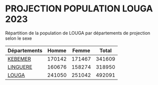 # PROJECTION POPULATION LOUGA 2023
	
Répartition de la population de LOUGA par départements de projection selon le sexe
	
| Départements  | Homme | Femme | Total |
| --------- |:-----:|:-----:|:-----:|
| [KEBEMER](KEBEMER) | 170142 | 171467 | 341609 |
| [LINGUERE](LINGUERE) | 160676 | 158274 | 318950 |
| [LOUGA](LOUGA) | 241050 | 251042 | 492091 |
